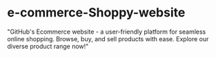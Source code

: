 # e-commerce-Shoppy-website
"GitHub's Ecommerce website - a user-friendly platform for seamless online shopping. Browse, buy, and sell products with ease. Explore our diverse product range now!"
